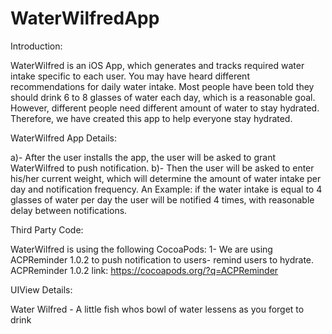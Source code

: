 # WaterWilfredApp


Introduction:

WaterWilfred is an iOS App, which generates and tracks required water intake specific to each user.
You may have heard different recommendations for daily water intake. Most people have been told they should drink 6 to 8 glasses of water each day, which is a reasonable goal. However, different people need different amount of water to stay hydrated. Therefore, we have created this app to help everyone stay hydrated. 

WaterWilfred App Details:

a)- After the user installs the app, the user will be asked to grant WaterWilfred to push notification.
b)- Then the user will be asked to enter his/her current weight, which will determine the amount of water intake per day and notification frequency. An Example: if the water intake is equal to 4 glasses of water per day the user will be notified 4 times, with reasonable delay between notifications.

Third Party Code:

WaterWilfred is using the following CocoaPods:
1- We are using ACPReminder 1.0.2 to push notification to users- remind users to hydrate.
ACPReminder 1.0.2 link: https://cocoapods.org/?q=ACPReminder






UIView Details:

Water Wilfred - A little fish whos bowl of water lessens as you forget to drink

